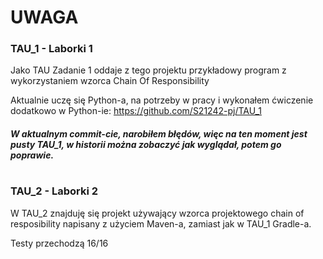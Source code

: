 # UWAGA #


### TAU_1 - Laborki 1
Jako TAU Zadanie 1 oddaje z tego projektu przykładowy program z wykorzystaniem wzorca Chain Of Responsibility

Aktualnie uczę się Python-a, na potrzeby w pracy i wykonałem ćwiczenie dodatkowo w Python-ie:
https://github.com/S21242-pj/TAU_1

##### W aktualnym commit-cie, narobiłem błędów, więc na ten moment jest pusty TAU_1, w historii można zobaczyć jak wyglądał, potem go poprawie.
#
### TAU_2 - Laborki 2

W TAU_2 znajduję się projekt używający wzorca projektowego chain of resposibility napisany z użyciem Maven-a, zamiast jak w TAU_1 Gradle-a.


Testy przechodzą 16/16